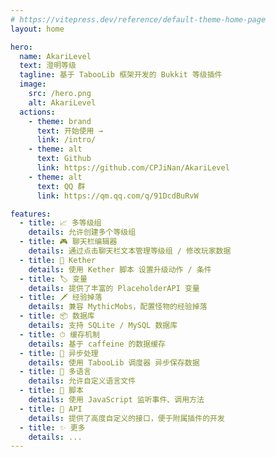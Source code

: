 ```yaml
---
# https://vitepress.dev/reference/default-theme-home-page
layout: home

hero:
  name: AkariLevel
  text: 澄明等级
  tagline: 基于 TabooLib 框架开发的 Bukkit 等级插件
  image:
    src: /hero.png
    alt: AkariLevel
  actions:
    - theme: brand
      text: 开始使用 →
      link: /intro/
    - theme: alt
      text: Github
      link: https://github.com/CPJiNan/AkariLevel
    - theme: alt
      text: QQ 群
      link: https://qm.qq.com/q/91DcdBuRvW

features:
  - title: 📈 多等级组
    details: 允许创建多个等级组
  - title: 🎮 聊天栏编辑器
    details: 通过点击聊天栏文本管理等级组 / 修改玩家数据
  - title: 💎 Kether
    details: 使用 Kether 脚本 设置升级动作 / 条件
  - title: 🏷 变量
    details: 提供了丰富的 PlaceholderAPI 变量
  - title: 🗡 经验掉落
    details: 兼容 MythicMobs，配置怪物的经验掉落
  - title: 📦 数据库
    details: 支持 SQLite / MySQL 数据库
  - title: ⏱ 缓存机制
    details: 基于 caffeine 的数据缓存
  - title: 🚀 异步处理
    details: 使用 TabooLib 调度器 异步保存数据
  - title: 📄 多语言
    details: 允许自定义语言文件
  - title: 📜 脚本
    details: 使用 JavaScript 监听事件、调用方法
  - title: 📌 API
    details: 提供了高度自定义的接口，便于附属插件的开发
  - title: ✨ 更多
    details: ...
---
```


